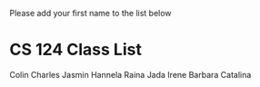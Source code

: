 Please add your first name to the list below

# CS 124 Class List
Colin
Charles
Jasmin
Hannela
Raina
Jada
Irene
Barbara
Catalina
